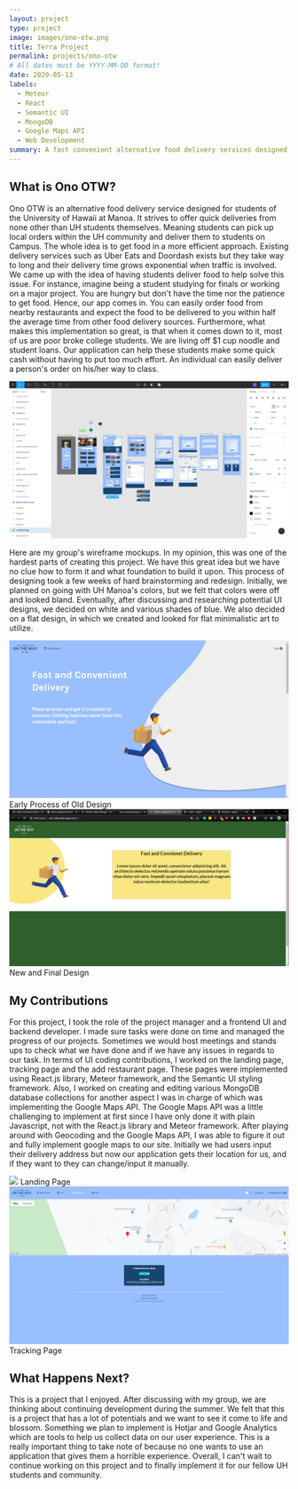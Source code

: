 ```yaml
---
layout: project
type: project
image: images/ono-otw.png
title: Terra Project
permalink: projects/ono-otw
# All dates must be YYYY-MM-DD format!
date: 2020-05-13
labels:
  - Meteor
  - React
  - Semantic UI
  - MongoDB
  - Google Maps API
  - Web Development
summary: A fast convenient alternative food delivery services designed for University of Manoa Students
---
```

## What is Ono OTW?
Ono OTW is an alternative food delivery service designed for students of the University of Hawaii at Manoa. It strives to offer quick deliveries from none other than UH students themselves. Meaning students can pick up local orders within the UH community and deliver them to students on Campus. The whole idea is to get food in a more efficient approach. Existing delivery services such as Uber Eats and Doordash exists but they take way to long and their delivery time grows exponential when traffic is involved. We came up with the idea of having students deliver food to help solve this issue. For instance, imagine being a student studying for finals or working on a major project. You are hungry but don't have the time nor the patience to get food. Hence, our app comes in. You can easily order food from nearby restaurants and expect the food to be delivered to you within half the average time from other food delivery sources. Furthermore, what makes this implementation so great, is that when it comes down to it, most of us are poor broke college students. We are living off $1 cup noodle and student loans. Our application can help these students make some quick cash without having to put too much effort. An individual can easily deliver a person's order on his/her way to class.

<img class="ui image" src="../images/mockup.png">


Here are my group's wireframe mockups. In my opinion, this was one of the hardest parts of creating this project. We have this great idea but we have no clue how to form it and what foundation to build it upon. This process of designing took a few weeks of hard brainstorming and redesign. Initially, we planned on going with UH Manoa's colors, but we felt that colors were off and looked bland. Eventually, after discussing and researching potential UI designs, we decided on white and various shades of blue. We also decided on a flat design, in which we created and looked for flat minimalistic art to utilize.


<img class="ui image" src="../images/ono-otw.png">
Early Process of Old Design 

<br/>

<img class="ui image" src="../images/old.png">
New and Final Design


## My Contributions
For this project, I took the role of the project manager and a frontend UI and backend developer. I made sure tasks were done on time and managed the progress of our projects. Sometimes we would host meetings and stands ups to check what we have done and if we have any issues in regards to our task. In terms of UI coding contributions, I worked on the landing page, tracking page and the add restaurant page. These pages were implemented using React.js library, Meteor framework, and the Semantic UI styling framework. Also, I worked on creating and editing various MongoDB database collections for another aspect I was in charge of which was implementing the Google Maps API. The Google Maps API was a little challenging to implement at first since I have only done it with plain Javascript, not with the React.js library and Meteor framework. After playing around with Geocoding and the Google Maps API, I was able to figure it out and fully implement google maps to our site. Initially we had users input their delivery address but now our application gets their location for us, and if they want to they can change/input it manually.

<img class="ui image" src="../images/ono-otw.gif">
Landing Page

<br/>

<img class="ui image" src="../images/tracking.png">
Tracking Page

## What Happens Next?
This is a project that I enjoyed. After discussing with my group, we are thinking about continuing development during the summer. We felt that this is a project that has a lot of potentials and we want to see it come to life and blossom. Something we plan to implement is Hotjar and Google Analytics which are tools to help us collect data on our user experience. This is a really important thing to take note of because no one wants to use an application that gives them a horrible experience. Overall, I can't wait to continue working on this project and to finally implement it for our fellow UH students and community.